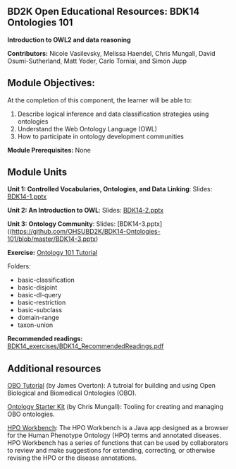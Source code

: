 ## BD2K Open Educational Resources: BDK14 Ontologies 101

**Introduction to OWL2 and data reasoning**

**Contributors:** Nicole Vasilevsky, Melissa Haendel, Chris Mungall, David Osumi-Sutherland, Matt Yoder, Carlo Torniai, and Simon Jupp

## Module Objectives:
At the completion of this component, the learner will be able to:
1. Describe logical inference and data classification strategies using ontologies
2. Understand the Web Ontology Language (OWL)
3. How to participate in ontology development communities

**Module Prerequisites:** None

## Module Units
**Unit 1: Controlled Vocabularies, Ontologies, and Data Linking**: Slides: [BDK14-1.pptx](https://github.com/OHSUBD2K/BDK14-Ontologies-101/blob/master/BDK14-1.pptx)

**Unit 2: An Introduction to OWL**: Slides: [BDK14-2.pptx](https://github.com/OHSUBD2K/BDK14-Ontologies-101/blob/master/BDK14-2.pptx)

**Unit 3: Ontology Community**: Slides: [BDK14-3.pptx]((https://github.com/OHSUBD2K/BDK14-Ontologies-101/blob/master/BDK14-3.pptx)

**Exercise:**
[Ontology 101 Tutorial](http://ontology101tutorial.readthedocs.io/en/latest/)

Folders:
- basic-classification
- basic-disjoint
- basic-dl-query
- basic-restriction
- basic-subclass
- domain-range
- taxon-union

**Recommended readings:**
[BDK14_exercises/BDK14_RecommendedReadings.pdf](https://github.com/OHSUBD2K/BDK14-Ontologies-101/blob/master/BDK14_exercises/BDK14_RecommendedReadings.pdf)

## Additional resources

[OBO Tutorial](https://github.com/jamesaoverton/obo-tutorial) (by James Overton): A tutroial for building and using Open Biological and Biomedical Ontologies (OBO).

[Ontology Starter Kit](https://github.com/INCATools/ontology-starter-kit) (by Chris Mungall): Tooling for creating and managing OBO ontologies.

[HPO Workbench](http://hpo-workbench.readthedocs.io/en/latest/): The HPO Workbench is a Java app designed as a browser for the Human Phenotype Ontology (HPO) terms and annotated diseases. HPO Workbench has a series of functions that can be used by collaborators to review and make suggestions for extending, correcting, or otherwise revising the HPO or the disease annotations.

